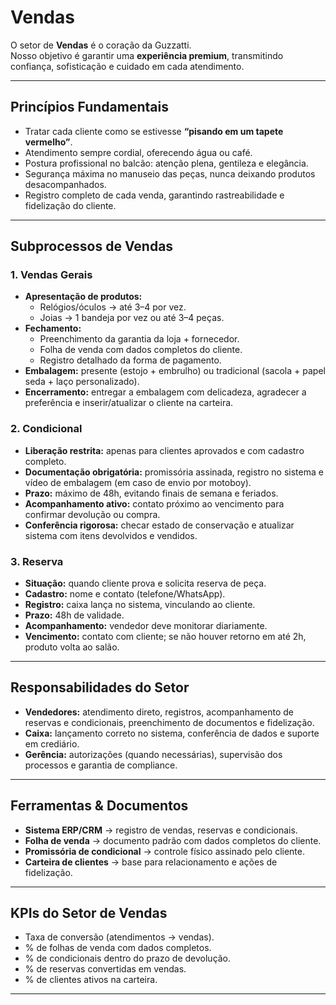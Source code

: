# Vendas

O setor de **Vendas** é o coração da Guzzatti.  
Nosso objetivo é garantir uma **experiência premium**, transmitindo confiança, sofisticação e cuidado em cada atendimento.

---

## Princípios Fundamentais
- Tratar cada cliente como se estivesse **“pisando em um tapete vermelho”**.  
- Atendimento sempre cordial, oferecendo água ou café.  
- Postura profissional no balcão: atenção plena, gentileza e elegância.  
- Segurança máxima no manuseio das peças, nunca deixando produtos desacompanhados.  
- Registro completo de cada venda, garantindo rastreabilidade e fidelização do cliente.  

---

## Subprocessos de Vendas

### 1. Vendas Gerais
- **Apresentação de produtos:**  
  - Relógios/óculos → até 3–4 por vez.  
  - Joias → 1 bandeja por vez ou até 3–4 peças.  
- **Fechamento:**  
  - Preenchimento da garantia da loja + fornecedor.  
  - Folha de venda com dados completos do cliente.  
  - Registro detalhado da forma de pagamento.  
- **Embalagem:** presente (estojo + embrulho) ou tradicional (sacola + papel seda + laço personalizado).  
- **Encerramento:** entregar a embalagem com delicadeza, agradecer a preferência e inserir/atualizar o cliente na carteira.

### 2. Condicional
- **Liberação restrita:** apenas para clientes aprovados e com cadastro completo.  
- **Documentação obrigatória:** promissória assinada, registro no sistema e vídeo de embalagem (em caso de envio por motoboy).  
- **Prazo:** máximo de 48h, evitando finais de semana e feriados.  
- **Acompanhamento ativo:** contato próximo ao vencimento para confirmar devolução ou compra.  
- **Conferência rigorosa:** checar estado de conservação e atualizar sistema com itens devolvidos e vendidos.

### 3. Reserva
- **Situação:** quando cliente prova e solicita reserva de peça.  
- **Cadastro:** nome e contato (telefone/WhatsApp).  
- **Registro:** caixa lança no sistema, vinculando ao cliente.  
- **Prazo:** 48h de validade.  
- **Acompanhamento:** vendedor deve monitorar diariamente.  
- **Vencimento:** contato com cliente; se não houver retorno em até 2h, produto volta ao salão.  

---

## Responsabilidades do Setor
- **Vendedores:** atendimento direto, registros, acompanhamento de reservas e condicionais, preenchimento de documentos e fidelização.  
- **Caixa:** lançamento correto no sistema, conferência de dados e suporte em crediário.  
- **Gerência:** autorizações (quando necessárias), supervisão dos processos e garantia de compliance.  

---

## Ferramentas & Documentos
- **Sistema ERP/CRM** → registro de vendas, reservas e condicionais.  
- **Folha de venda** → documento padrão com dados completos do cliente.  
- **Promissória de condicional** → controle físico assinado pelo cliente.  
- **Carteira de clientes** → base para relacionamento e ações de fidelização.  

---

## KPIs do Setor de Vendas
- Taxa de conversão (atendimentos → vendas).  
- % de folhas de venda com dados completos.  
- % de condicionais dentro do prazo de devolução.  
- % de reservas convertidas em vendas.  
- % de clientes ativos na carteira.  

---
